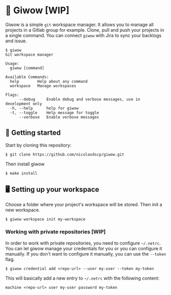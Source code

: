 # 🔱 Giwow [WIP]

Giwow is a simple `git` workspace manager. 
It allows you to manage all projects in a Gitlab group for example.
Clone, pull and push your projects in a single command. 
You can connect `giwow` with Jira to sync your backlogs and issue.

```shell
$ giwow
Git workspace manager

Usage:
  giwow [command]

Available Commands:
  help        Help about any command
  workspace   Manage workspaces

Flags:
      --debug     Enable debug and verbose messages, use in development only
  -h, --help      help for giwow
  -t, --toggle    Help message for toggle
      --verbose   Enable verbose messages
```

## 🚀 Getting started

Start by cloning this repository:

```shell
$ git clone https://github.com/nicolasdscp/giwow.git
```

Then install giwow

```shell
$ make install
```

## 🖥 Setting up your workspace

Choose a folder where your project's workspace will be stored. 
Then init a new workspace.

```shell
$ giwow workspace init my-workspace
```

### Working with private repositories [WIP]



In order to work with private repositories, you need to configure `~/.netrc`.
You can let giwow manage your credentials for you or you can configure it manually.
If you don't want to configure it manually, you can use the `--token` flag.

```shell
$ giwow credential add <repo-url> --user my-user --token my-token
```

This will basically add a new entry to `~/.netrc` with the following content:

```shell
machine <repo-url> user my-user password my-token
```